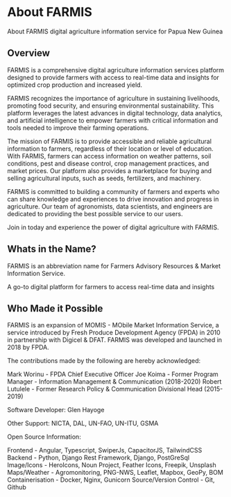 # About FARMIS

About FARMIS digital agriculture information service for Papua New Guinea

## Overview

FARMIS is a comprehensive digital agriculture information services platform designed to provide farmers with access to real-time data and insights for optimized crop production and increased yield.

FARMIS recognizes the importance of agriculture in sustaining livelihoods, promoting food security, and ensuring environmental sustainability. This platform leverages the latest advances in digital technology, data analytics, and artificial intelligence to empower farmers with critical information and tools needed to improve their farming operations.

The mission of FARMIS is to provide accessible and reliable agricultural information to farmers, regardless of their location or level of education. With FARMIS, farmers can access information on weather patterns, soil conditions, pest and disease control, crop management practices, and market prices. Our platform also provides a marketplace for buying and selling agricultural inputs, such as seeds, fertilizers, and machinery.

FARMIS is committed to building a community of farmers and experts who can share knowledge and experiences to drive innovation and progress in agriculture. Our team of agronomists, data scientists, and engineers are dedicated to providing the best possible service to our users.

Join in today and experience the power of digital agriculture with FARMIS.

## Whats in the Name?

FARMIS is an abbreviation name for Farmers Advisory Resources & Market Information Service.

A go-to digital platform for farmers to access real-time data and insights

## Who Made it Possible

FARMIS is an expansion of MOMIS - MObile Market Information Service, a service introduced by Fresh Produce Development Agency (FPDA) in 2010 in partnership with Digicel & DFAT. FARMIS was developed and launched in 2018 by FPDA.

The contributions made by the following are hereby acknowledged:

Mark Worinu - FPDA Chief Executive Officer
Joe Koima - Former Program Manager - Information Management & Communication (2018-2020)
Robert Lutulele - Former Research Policy & Communication Divisional Head (2015-2019)

Software Developer: Glen Hayoge

Other Support: NICTA, DAL, UN-FAO, UN-ITU, GSMA

Open Source Information:

Frontend - Angular, Typescript, SwiperJs, CapacitorJS, TailwindCSS
Backend - Python, Django Rest Framework, Django, PostGreSql
Image/Icons - HeroIcons, Noun Project, Feather Icons, Freepik, Unsplash
Maps/Weather - Agromonitoring, PNG-NWS, Leaflet, Mapbox, GeoPy, BOM
Containerisation - Docker, Nginx, Gunicorn
Source/Version Control - Git, Github